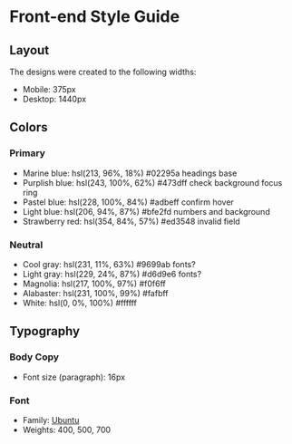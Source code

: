# Front-end Style Guide

## Layout

The designs were created to the following widths:

- Mobile: 375px
- Desktop: 1440px

## Colors

### Primary

- Marine blue: hsl(213, 96%, 18%) #02295a headings base
- Purplish blue: hsl(243, 100%, 62%) #473dff check background focus ring
- Pastel blue: hsl(228, 100%, 84%) #adbeff confirm hover
- Light blue: hsl(206, 94%, 87%) #bfe2fd numbers and background
- Strawberry red: hsl(354, 84%, 57%) #ed3548 invalid field

### Neutral

- Cool gray: hsl(231, 11%, 63%) #9699ab fonts?
- Light gray: hsl(229, 24%, 87%) #d6d9e6 fonts?
- Magnolia: hsl(217, 100%, 97%) #f0f6ff
- Alabaster: hsl(231, 100%, 99%) #fafbff
- White: hsl(0, 0%, 100%) #ffffff

## Typography

### Body Copy

- Font size (paragraph): 16px

### Font

- Family: [Ubuntu](https://fonts.google.com/specimen/Ubuntu)
- Weights: 400, 500, 700
